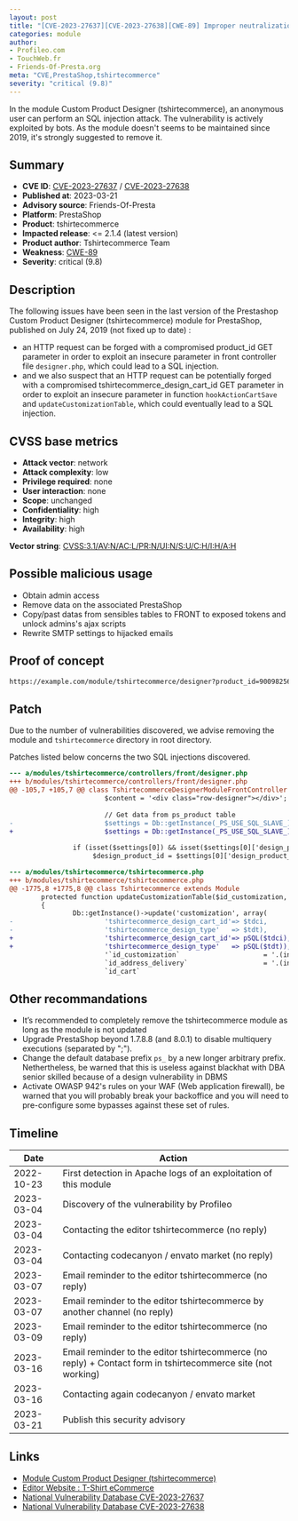 ```yaml
---
layout: post
title: "[CVE-2023-27637][CVE-2023-27638][CWE-89] Improper neutralization of SQL parameters in module Prestashop Custom Product Designer (tshirtecommerce) for PrestaShop"
categories: module
author:
- Profileo.com
- TouchWeb.fr
- Friends-Of-Presta.org
meta: "CVE,PrestaShop,tshirtecommerce"
severity: "critical (9.8)"
---
```


In the module Custom Product Designer (tshirtecommerce), an anonymous user can perform an SQL injection attack. The vulnerability is actively exploited by bots. As the module doesn't seems to be maintained since 2019, it's strongly suggested to remove it.

## Summary

* **CVE ID**: [CVE-2023-27637](https://cve.mitre.org/cgi-bin/cvename.cgi?name=CVE-2023-27637) / [CVE-2023-27638](https://cve.mitre.org/cgi-bin/cvename.cgi?name=CVE-2023-27638)
* **Published at**: 2023-03-21
* **Advisory source**: Friends-Of-Presta
* **Platform**: PrestaShop
* **Product**: tshirtecommerce
* **Impacted release**: <= 2.1.4 (latest version)
* **Product author**: Tshirtecommerce Team
* **Weakness**: [CWE-89](https://cwe.mitre.org/data/definitions/89.html)
* **Severity**: critical (9.8)

## Description

The following issues have been seen in the last version of the Prestashop Custom Product Designer (tshirtecommerce) module for PrestaShop, published on July 24, 2019 (not fixed up to date) :
- an HTTP request can be forged with a compromised product_id GET parameter in order to exploit an insecure parameter in front controller file `designer.php`, which could lead to a SQL injection.
- and we also suspect that an HTTP request can be potentially forged with a compromised tshirtecommerce_design_cart_id GET parameter in order to exploit an insecure parameter in function `hookActionCartSave` and `updateCustomizationTable`, which could eventually lead to a SQL injection.

## CVSS base metrics

* **Attack vector**: network
* **Attack complexity**: low
* **Privilege required**: none
* **User interaction**: none
* **Scope**: unchanged
* **Confidentiality**: high
* **Integrity**: high
* **Availability**: high

**Vector string**: [CVSS:3.1/AV:N/AC:L/PR:N/UI:N/S:U/C:H/I:H/A:H](https://nvd.nist.gov/vuln-metrics/cvss/v3-calculator?vector=AV:N/AC:L/PR:N/UI:N/S:U/C:H/I:H/A:H)

## Possible malicious usage

* Obtain admin access
* Remove data on the associated PrestaShop
* Copy/past datas from sensibles tables to FRONT to exposed tokens and unlock admins's ajax scripts
* Rewrite SMTP settings to hijacked emails

## Proof of concept

```bash
https://example.com/module/tshirtecommerce/designer?product_id=900982561&parent_id=1;SELECT%20SLEEP(5);
```

## Patch 

Due to the number of vulnerabilities discovered, we advise removing the module and `tshirtecommerce` directory in root directory.

Patches listed below concerns the two SQL injections discovered.

```diff
--- a/modules/tshirtecommerce/controllers/front/designer.php
+++ b/modules/tshirtecommerce/controllers/front/designer.php
@@ -105,7 +105,7 @@ class TshirtecommerceDesignerModuleFrontController extends ModuleFrontController
                        $content = '<div class="row-designer"></div>';
 
                        // Get data from ps_product table
-                       $settings = Db::getInstance(_PS_USE_SQL_SLAVE_)->executeS("SELECT `design_product_id` FROM `"._DB_PREFIX_."product` WHERE `id_product`=".$parent_id);
+                       $settings = Db::getInstance(_PS_USE_SQL_SLAVE_)->executeS("SELECT `design_product_id` FROM `"._DB_PREFIX_."product` WHERE `id_product`=".(int)$parent_id);
 
                if (isset($settings[0]) && isset($settings[0]['design_product_id'])) {
                     $design_product_id = $settings[0]['design_product_id'];
```

```diff
--- a/modules/tshirtecommerce/tshirtecommerce.php 
+++ b/modules/tshirtecommerce/tshirtecommerce.php 
@@ -1775,8 +1775,8 @@ class Tshirtecommerce extends Module
        protected function updateCustomizationTable($id_customization, $id_address_delivery, $id_cart, $id_product, $tdci, $tdt = 'cart')
        {
                Db::getInstance()->update('customization', array(
-                       'tshirtecommerce_design_cart_id'=> $tdci,
-                       'tshirtecommerce_design_type'   => $tdt),
+                       'tshirtecommerce_design_cart_id'=> pSQL($tdci),
+                       'tshirtecommerce_design_type'   => pSQL($tdt)),
                        '`id_customization`                     = '.(int)$id_customization.' AND
                        `id_address_delivery`                   = '.(int)$id_address_delivery.' AND
                        `id_cart`                                               = '.(int)$id_cart.' AND
```

## Other recommandations

* It’s recommended to completely remove the tshirtecommerce module as long as the module is not updated
* Upgrade PrestaShop beyond 1.7.8.8 (and 8.0.1) to disable multiquery executions (separated by ";").
* Change the default database prefix `ps_` by a new longer arbitrary prefix. Nethertheless, be warned that this is useless against blackhat with DBA senior skilled because of a design vulnerability in DBMS
* Activate OWASP 942's rules on your WAF (Web application firewall), be warned that you will probably break your backoffice and you will need to pre-configure some bypasses against these set of rules.

## Timeline

| Date | Action |
| -- | -- |
| 2022-10-23 | First detection in Apache logs of an exploitation of this module |
| 2023-03-04 | Discovery of the vulnerability by Profileo |
| 2023-03-04 | Contacting the editor tshirtecommerce (no reply) |
| 2023-03-04 | Contacting codecanyon / envato market (no reply) |
| 2023-03-07 | Email reminder to the editor tshirtecommerce (no reply) |
| 2023-03-07 | Email reminder to the editor tshirtecommerce by another channel (no reply) |
| 2023-03-09 | Email reminder to the editor tshirtecommerce (no reply) |
| 2023-03-16 | Email reminder to the editor tshirtecommerce (no reply) + Contact form in tshirtecommerce site (not working) |
| 2023-03-16 | Contacting again codecanyon / envato market |
| 2023-03-21 | Publish this security advisory |

## Links

* [Module Custom Product Designer (tshirtecommerce)](https://codecanyon.net/item/prestashop-custom-product-designer/19202018)
* [Editor Website : T-Shirt eCommerce](https://tshirtecommerce.com/)
* [National Vulnerability Database CVE-2023-27637](https://nvd.nist.gov/vuln/detail/CVE-2023-27637)
* [National Vulnerability Database CVE-2023-27638](https://nvd.nist.gov/vuln/detail/CVE-2023-27638)
